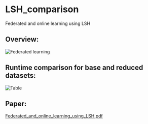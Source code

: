 # LSH_comparison
Federated and online learning using LSH

**Overview:**
---
![Federated learning](https://github.com/cent664/LSH_comparison/assets/44358874/c325fcaf-8ca8-40a5-bba2-7a68c819649c)

**Runtime comparison for base and reduced datasets:**
---
![Table](https://github.com/cent664/LSH_comparison/assets/44358874/96444bd3-36f1-46e4-b198-08812ea5d9ab)


**Paper:**
---
[Federated_and_online_learning_using_LSH.pdf](https://github.com/cent664/LSH_comparison/files/13413334/Federated_and_online_learning_using_LSH.pdf)

